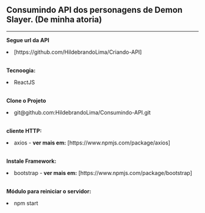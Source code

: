 ## Consumindo API dos personagens de Demon Slayer. (De minha atoria)

<hr />

<b>Segue url da API</b>

<li>[https://github.com/HildebrandoLima/Criando-API]</li>

<br />

<b>Tecnoogia:</b>
<li>ReactJS</li>

<br />

<b>Clone o Projeto</b>

<li>git@github.com:HildebrandoLima/Consumindo-API.git</li>

<br />

<b>cliente HTTP:</b>

<li>axios - <b>ver mais em:</b> [https://www.npmjs.com/package/axios]</li>

<br />

<b>Instale Framework:</b>

<li>bootstrap - <b>ver mais em:</b> [https://www.npmjs.com/package/bootstrap]</li>

<br />

<b>Módulo para reiniciar o servidor:</b>

<li>npm start</li>
